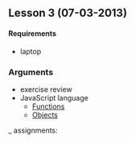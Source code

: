## Lesson 3 (07-03-2013)

#### Requirements

* laptop

### Arguments

* exercise review
* JavaScript language
  - [Functions](https://github.com/cvdlab/javascript-crumbs/blob/master/chapters/functions/Readme.md)
  - [Objects](https://github.com/cvdlab/javascript-crumbs/blob/master/chapters/objects/Readme.md)

_ assignments: